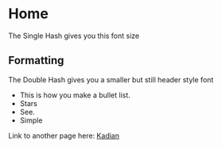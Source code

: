 # Home 

The Single Hash gives you this font size

## Formatting
 The Double Hash gives you a smaller but still header style font

* This is how you make a bullet list.
* Stars
* See.
* Simple

Link to another page here: 
[Kadian](/HeartlandsCodex/Heartlands/Races/Kadian)

